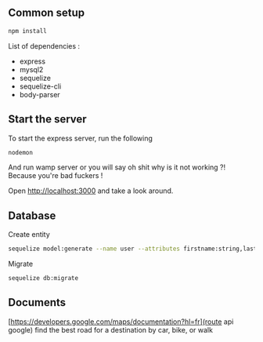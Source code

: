 ## Common setup

```bash
npm install
```

List of dependencies :
* express
* mysql2
* sequelize
* sequelize-cli
* body-parser

## Start the server

To start the express server, run the following

```bash
nodemon
```

And run wamp server or you will say oh shit why is it not working ?! Because you're bad fuckers !

Open [http://localhost:3000](http://localhost:3000) and take a look around.

## Database

Create entity

```bash
sequelize model:generate --name user --attributes firstname:string,lastname:string
```

Migrate

```bash
sequelize db:migrate
```

## Documents

[https://developers.google.com/maps/documentation?hl=fr](route api google) find the best road for a destination by car, bike, or walk
